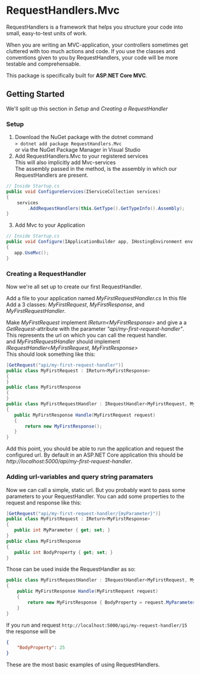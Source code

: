 # RequestHandlers.Mvc
RequestHandlers is a framework that helps you structure your code into small, easy-to-test units of work.

When you are writing an MVC-application, your controllers sometimes get cluttered with too much actions and code. If you use the classes and conventions given to you by RequestHandlers, your code will be more testable and comprehensable.

This package is specifically built for **ASP.NET Core MVC**.

## Getting Started
We'll split up this section in _Setup_ and _Creating a RequestHandler_
### Setup
 1. Download the NuGet package 
 with the dotnet command  
 ```> dotnet add package RequestHandlers.Mvc```  
 or via the NuGet Package Manager in Visual Studio
 2. Add RequestHandlers.Mvc to your registered services  
 This will also implicitly add Mvc-services  
 The assembly passed in the method, is the assembly in which our RequestHandlers are present.
 ```csharp  
 // Inside Startup.cs  
 public void ConfigureServices(IServiceCollection services)  
 {  
     services  
         .AddRequestHandlers(this.GetType().GetTypeInfo().Assembly);  
 }  
 ```

 3. Add Mvc to your Application
  ```csharp
 // Inside Startup.cs
 public void Configure(IApplicationBuilder app, IHostingEnvironment env, ILoggerFactory loggerFactory)
 {
     app.UseMvc();
 }
 ```
 ### Creating a RequestHandler
 Now we're all set up to create our first RequestHandler.  

 Add a file to your application named _MyFirstRequestHandler.cs_
 In this file Add a 3 classes: _MyFirstRequest_, _MyFirstResponse_, and _MyFirstRequestHandler_.  
 
 Make _MyFirstRequest_ implement _IReturn\<MyFirstResponse>_ and give a a _GetRequest_-attribute with the parameter _"api/my-first-request-handler"_. This represents the url on which you can call the request handler.  
 and _MyFirstRequestHandler_ should implement _IRequestHandler\<MyFirstRequest, MyFirstResponse>_  
 This should look something like this:  
 ```csharp
[GetRequest("api/my-first-request-handler")]
public class MyFirstRequest : IReturn<MyFirstResponse>
{
}
public class MyFirstResponse
{
}
public class MyFirstRequestHandler : IRequestHandler<MyFirstRequest, MyFirstResponse>
{
    public MyFirstResponse Handle(MyFirstRequest request)
    {
        return new MyFirstResponse();
    }
}
 ```
 Add this point, you should be able to run the application and request the configured url. By default in an ASP.NET Core application this should be _http://localhost:5000/api/my-first-request-handler_.  

### Adding url-variables and query string paramaters
Now we can call a simple, static url. But you probably want to pass some parameters to your RequestHandler.
You can add some properties to the request and response like this:
 ```csharp
[GetRequest("api/my-first-request-handler/{myParameter}")]
public class MyFirstRequest : IReturn<MyFirstResponse>
{
    public int MyParameter { get; set; }
}
public class MyFirstResponse
{
    public int BodyProperty { get; set; }
}
```
Those can be used inside the RequestHandler as so:
```csharp
public class MyFirstRequestHandler : IRequestHandler<MyFirstRequest, MyFirstResponse>
{
    public MyFirstResponse Handle(MyFirstRequest request)
    {
        return new MyFirstResponse { BodyProperty = request.MyParameter + 10 };
    }
}
 ```
 If you run and request `http://localhost:5000/api/my-request-handler/15` the response will be
 ```json
 {
     "BodyProperty": 25
 }
 ```
 These are the most basic examples of using RequestHandlers.